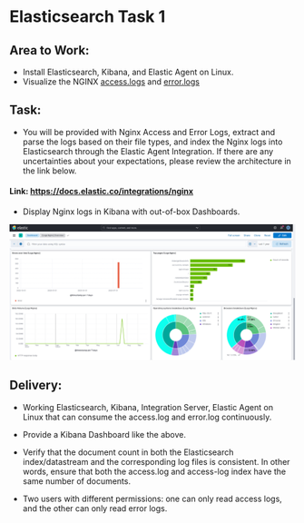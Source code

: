 # Elasticsearch Task 1 

## Area to Work:

- Install Elasticsearch, Kibana, and Elastic Agent on Linux.
- Visualize the NGINX [access.logs](https://github.com/musabdogan/Elasticsearch-Tasks/blob/main/task1/access.log) and [error.logs](https://github.com/musabdogan/Elasticsearch-Tasks/blob/main/task1/error.log)

## Task:

- You will be provided with Nginx Access and Error Logs, extract and parse the logs based on their file types, and index the Nginx logs into Elasticsearch through the Elastic Agent Integration. If there are any uncertainties about your expectations, please review the architecture in the link below.

#### Link: https://docs.elastic.co/integrations/nginx

- Display Nginx logs in Kibana with out-of-box Dashboards.

![nginxelasticagent](https://github.com/musabdogan/Elasticsearch-Tasks/blob/main/Task1/nginx-logs-dashboard.png)

## Delivery:
- Working Elasticsearch, Kibana, Integration Server, Elastic Agent on Linux that can consume the access.log and error.log continuously.

- Provide a Kibana Dashboard like the above.

- Verify that the document count in both the Elasticsearch index/datastream and the corresponding log files is consistent. In other words, ensure that both the access.log and access-log index have the same number of documents.

- Two users with different permissions: one can only read access logs, and the other can only read error logs.
